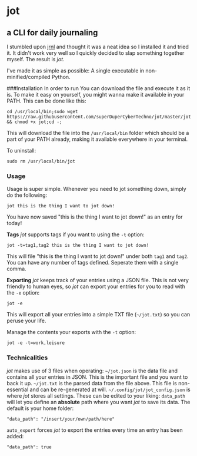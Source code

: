 # jot
## a CLI for daily journaling

I stumbled upon [jrnl](https://github.com/maebert/jrnl) and thought it was a neat idea so I installed it and tried it. It didn't work very well so I quickly decided to slap something together myself. The result is _jot_.

I've made it as simple as possible: A single executable in non-minified/compiled Python.

###Installation
In order to run 
You can download the file and execute it as it is. To make it easy on yourself, you might wanna make it available in your PATH. This can be done like this:

```
cd /usr/local/bin;sudo wget https://raw.githubusercontent.com/superDuperCyberTechno/jot/master/jot && chmod +x jot;cd -;
```

This will download the file into the `/usr/local/bin` folder which should be a part of your PATH already, making it available everywhere in your terminal.

To uninstall:
```
sudo rm /usr/local/bin/jot
```

### Usage
Usage is super simple. Whenever you need to jot something down, simply do the following:
```
jot this is the thing I want to jot down!
```
You have now saved "this is the thing I want to jot down!" as an entry for today!

__Tags__
_jot_ supports tags if you want to using the `-t` option:
```
jot -t=tag1,tag2 this is the thing I want to jot down!
```
This will file "this is the thing I want to jot down!" under both `tag1` and `tag2`. You can have any number of tags defined. Seperate them with a single comma.

__Exporting__
_jot_ keeps track of your entries using a JSON file. This is not very friendly to human eyes, so _jot_ can export your entries for you to read with the `-e` option:
```
jot -e
```
This will export all your entries into a simple TXT file (`~/jot.txt`) so you can peruse your life. 

Manage the contents your exports with the `-t` option:
```
jot -e -t=work,leisure
```

### Technicalities
_jot_ makes use of 3 files when operating:
`~/jot.json` is the data file and contains all your entries in JSON. This is the important file and you want to back it up.
`~/jot.txt` is the parsed data from the file above. This file is non-essential and can be re-generated at will.
`~/.config/jot/jot_config.json` is where _jot_ stores all settings. These can be edited to your liking:
`data_path` will let you define an __absolute__ path where you want _jot_ to save its data. The default is your home folder:
```
"data_path": "/insert/your/own/path/here"
```
`auto_export` forces _jot_ to export the entries every time an entry has been added:
```
"data_path": true
```
